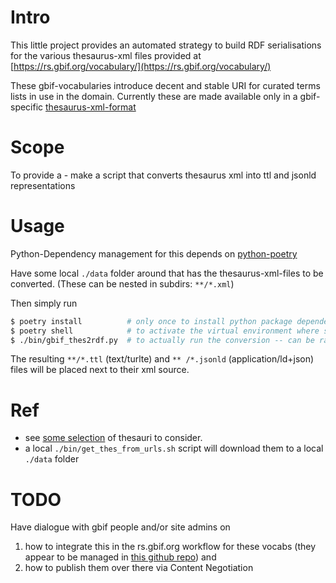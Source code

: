 # Intro

This little project provides an automated strategy to build RDF serialisations for the various thesaurus-xml files provided at [https://rs.gbif.org/vocabulary/](https://rs.gbif.org/vocabulary/)

These gbif-vocabularies introduce decent and stable URI for curated terms lists in use in the domain. 
Currently these are made available only in a gbif-specific [thesaurus-xml-format](http://rs.gbif.org/schema/thesaurus.xsd")


# Scope
To provide a - make a script that converts thesaurus xml into ttl and jsonld representations


# Usage

Python-Dependency management for this depends on [python-poetry](https://python-poetry.org/docs/)

Have some local `./data` folder around that has the thesaurus-xml-files to be converted. (These can be nested in subdirs: `**/*.xml`)

Then simply run

```sh
$ poetry install          # only once to install python package dependencies locally ina virtual environment
$ poetry shell            # to activate the virtual environment where said dependencies are available
$ ./bin/gbif_thes2rdf.py  # to actually run the conversion -- can be ran multiple times, will overwrite ttl and jsonld 
```

The resulting `**/*.ttl` (text/turlte) and `** /*.jsonld` (application/ld+json) files will be placed next to their xml source.


# Ref
- see [some selection](urls.txt) of thesauri to consider.
- a local `./bin/get_thes_from_urls.sh` script will download them to a local `./data` folder


# TODO

Have dialogue with gbif people and/or site admins on 
1. how to integrate this in the rs.gbif.org workflow for these vocabs (they appear to be managed in [this github repo](https://github.com/gbif/rs.gbif.org/ )) and 
2. how to publish them over there via Content Negotiation

